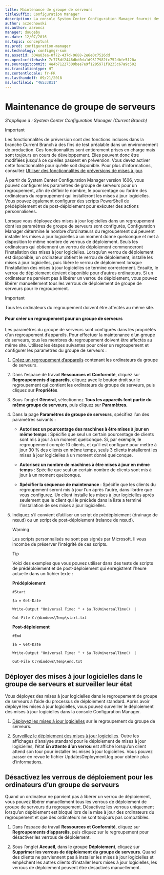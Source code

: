 ```yaml
---
title: Maintenance de groupe de serveurs
titleSuffix: Configuration Manager
description: La console System Center Configuration Manager fournit des alertes et des états pour surveiller les mises à jour et la compatibilité.
author: aczechowski
ms.author: aaroncz
manager: dougeby
ms.date: 12/07/2016
ms.topic: conceptual
ms.prod: configuration-manager
ms.technology: configmgr-sum
ms.assetid: 304a83ea-0f72-437d-9688-2e6e0c7526dd
ms.openlocfilehash: 7c775df2446dbd0da1d9317982fc752dbfe5120a
ms.sourcegitcommit: 4e4b71227309bee7e9f1285971f8235c67a9c502
ms.translationtype: HT
ms.contentlocale: fr-FR
ms.lasthandoff: 09/21/2018
ms.locfileid: "46533811"
---
```

# <a name="service-a-server-group"></a>Maintenance de groupe de serveurs

*S’applique à : System Center Configuration Manager (Current Branch)*

>[!IMPORTANT]
>Les fonctionnalités de préversion sont des fonctions incluses dans la branche Current Branch à des fins de test préalable dans un environnement de production. Ces fonctionnalités sont entièrement prises en charge mais sont toujours en cours de développement. Elles peuvent donc être modifiées jusqu'à ce qu’elles passent en préversion. Vous devez activer cette fonctionnalité pour qu’elle soit disponible. Pour plus d’informations, consultez [Utiliser des fonctionnalités de préversions de mises à jour](https://docs.microsoft.com/sccm/core/servers/manage/install-in-console-updates#bkmk_prerelease).

À partir de System Center Configuration Manager version 1606, vous pouvez configurer les paramètres de groupe de serveurs pour un regroupement, afin de définir le nombre, le pourcentage ou l’ordre des ordinateurs du regroupement qui installeront les mises à jour logicielles. Vous pouvez également configurer des scripts PowerShell de prédéploiement et de post-déploiement pour exécuter des actions personnalisées.

Lorsque vous déployez des mises à jour logicielles dans un regroupement dont les paramètres de groupe de serveurs sont configurés, Configuration Manager détermine le nombre d’ordinateurs du regroupement qui peuvent installer les mises à jour logicielles à un moment donné quelconque et met à disposition le même nombre de verrous de déploiement. Seuls les ordinateurs qui obtiennent un verrou de déploiement commenceront l’installation des mises à jour logicielles. Lorsqu’un verrou de déploiement est disponible, un ordinateur obtient le verrou de déploiement, installe les mises à jour logicielles, puis libère le verrou de déploiement lorsque l’installation des mises à jour logicielles se termine correctement. Ensuite, le verrou de déploiement devient disponible pour d’autres ordinateurs. Si un ordinateur ne parvient pas à libérer un verrou de déploiement, vous pouvez libérer manuellement tous les verrous de déploiement de groupe de serveurs pour le regroupement.

>[!IMPORTANT]
>Tous les ordinateurs du regroupement doivent être affectés au même site.

#### <a name="to-create-a-collection-for-a-server-group"></a>Pour créer un regroupement pour un groupe de serveurs  
Les paramètres du groupe de serveurs sont configurés dans les propriétés d’un regroupement d’appareils. Pour effectuer la maintenance d’un groupe de serveurs, tous les membres du regroupement doivent être affectés au même site. Utilisez les étapes suivantes pour créer un regroupement et configurer les paramètres du groupe de serveurs :
1.  [Créez un regroupement d’appareils](../../core/clients/manage/collections/create-collections.md) contenant les ordinateurs du groupe de serveurs.  

2.  Dans l’espace de travail **Ressources et Conformité**, cliquez sur **Regroupements d’appareils**, cliquez avec le bouton droit sur le regroupement qui contient les ordinateurs du groupe de serveurs, puis cliquez sur **Propriétés**.  

3.  Sous l’onglet **Général**, sélectionnez **Tous les appareils font partie du même groupe de serveurs**, puis cliquez sur **Paramètres**.  

4.  Dans la page **Paramètres de groupe de serveurs**, spécifiez l’un des paramètres suivants :  

    -   **Autorisez un pourcentage des machines à être mises à jour en même temps** : Spécifie que seul un certain pourcentage de clients sont mis à jour à un moment quelconque. Si, par exemple, le regroupement compte 10 clients, et qu’il est configuré pour mettre à jour 30 % des clients en même temps, seuls 3 clients installeront les mises à jour logicielles à un moment donné quelconque.  

    -   **Autorisez un nombre de machines à être mises à jour en même temps** : Spécifie que seul un certain nombre de clients sont mis à jour à un moment quelconque.  

    -   **Spécifier la séquence de maintenance** : Spécifie que les clients du regroupement seront mis à jour l’un après l’autre, dans l’ordre que vous configurez. Un client installe les mises à jour logicielles après seulement que le client qui le précède dans la liste a terminé l’installation de ses mises à jour logicielles.  

5.  Indiquez s’il convient d’utiliser un script de prédéploiement (drainage de nœud) ou un script de post-déploiement (relance de nœud).  

    > [!WARNING]
    > Les scripts personnalisés ne sont pas signés par Microsoft. Il vous incombe de préserver l’intégrité de ces scripts.

    > [!TIP]  
    > Voici des exemples que vous pouvez utiliser dans des tests de scripts de prédéploiement et de post-déploiement qui enregistrent l’heure actuelle dans un fichier texte :  
    >   
    >  **Prédéploiement**  
    >   
    >  `#Start`  
    >   
    >  `$a = Get-Date`  
    >   
    >  `Write-Output "Universal Time: " + $a.ToUniversalTime()  |`  
    >   
    >  `Out-File C:\Windows\Temp\start.txt`  
    >   
    >  **Post-déploiement**  
    >   
    >  `#End`  
    >   
    >  `$a = Get-Date`  
    >   
    >  `Write-Output "Universal Time: " + $a.ToUniversalTime()  |`  
    >   
    >  `Out-File C:\Windows\Temp\end.txt`  

## <a name="deploy-software-updates-to-the-server-group-and-monitor-status"></a>Déployer des mises à jour logicielles dans le groupe de serveurs et surveiller leur état  
Vous déployez des mises à jour logicielles dans le regroupement de groupe de serveurs à l’aide du processus de déploiement standard. Après avoir déployé les mises à jour logicielles, vous pouvez surveiller le déploiement des mises à jour logicielles dans la console Configuration Manager.
1.  [Déployez les mises à jour logicielles](manually-deploy-software-updates.md) sur le regroupement du groupe de serveurs.   

2.  [Surveillez le déploiement des mises à jour logicielles](monitor-software-updates.md). Outre les affichages d’analyse standard pour le déploiement de mises à jour logicielles, l’état **En attente d’un verrou** est affiché lorsqu’un client attend son tour pour installer les mises à jour logicielles. Vous pouvez passer en revue le fichier UpdatesDeployment.log pour obtenir plus d’informations.


## <a name="clear-the-deployment-locks-for-computers-in-a-server-group"></a>Désactivez les verrous de déploiement pour les ordinateurs d’un groupe de serveurs  
Quand un ordinateur ne parvient pas à libérer un verrou de déploiement, vous pouvez libérer manuellement tous les verrous de déploiement de groupe de serveurs du regroupement. Désactivez les verrous uniquement lorsqu’un déploiement est bloqué lors de la mise à jour des ordinateurs du regroupement et que des ordinateurs ne sont toujours pas compatibles.  
1.  Dans l’espace de travail **Ressources et Conformité**, cliquez sur **Regroupements d’appareils**, puis cliquez sur le regroupement pour désactiver les verrous de déploiement.  

2.  Sous l’onglet **Accueil**, dans le groupe **Déploiement**, cliquez sur **Supprimer les verrous de déploiement du groupe de serveurs**. Quand des clients ne parviennent pas à installer les mises à jour logicielles et empêchent les autres clients d’installer leurs mises à jour logicielles, les verrous de déploiement peuvent être désactivés manuellement.  
